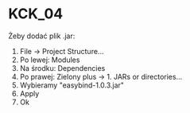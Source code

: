 # KCK_04

Żeby dodać plik .jar:
1) File -> Project Structure...
2) Po lewej: Modules
3) Na środku: Dependencies
4) Po prawej: Zielony plus -> 1. JARs or directories...
5) Wybieramy "easybind-1.0.3.jar"
6) Apply
7) Ok

